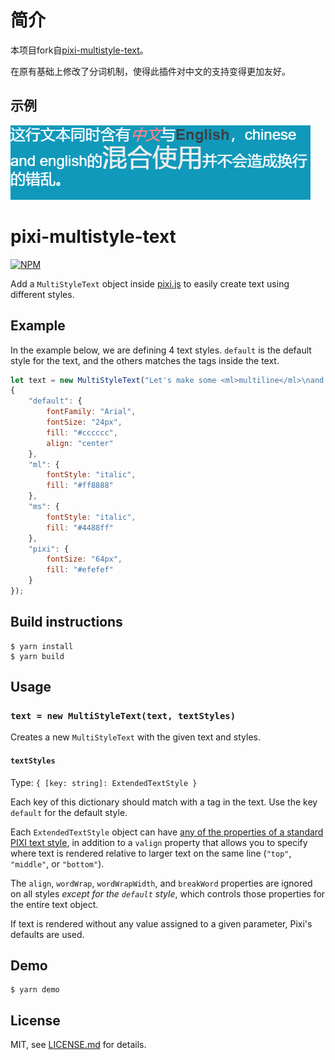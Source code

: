 # 简介

本项目fork自[pixi-multistyle-text](https://github.com/tleunen/pixi-multistyle-text)。

在原有基础上修改了分词机制，使得此插件对中文的支持变得更加友好。

## 示例

![example](./examp.png)


# pixi-multistyle-text

[![NPM](https://nodei.co/npm/pixi-multistyle-text.png)](https://nodei.co/npm/pixi-multistyle-text/)

Add a `MultiStyleText` object inside [pixi.js](https://github.com/GoodBoyDigital/pixi.js) to easily create text using different styles.

## Example

In the example below, we are defining 4 text styles.
`default` is the default style for the text, and the others matches the tags inside the text.

```js
let text = new MultiStyleText("Let's make some <ml>multiline</ml>\nand <ms>multistyle</ms> text for\n<pixi>Pixi.js!</pixi>",
{
	"default": {
		fontFamily: "Arial",
		fontSize: "24px",
		fill: "#cccccc",
		align: "center"
	},
	"ml": {
		fontStyle: "italic",
		fill: "#ff8888"
	},
	"ms": {
		fontStyle: "italic",
		fill: "#4488ff"
	},
	"pixi": {
		fontSize: "64px",
		fill: "#efefef"
	}
});
```
## Build instructions

```
$ yarn install
$ yarn build
```

## Usage

### `text = new MultiStyleText(text, textStyles)`

Creates a new `MultiStyleText` with the given text and styles.

#### `textStyles`
Type: `{ [key: string]: ExtendedTextStyle }`

Each key of this dictionary should match with a tag in the text. Use the key `default` for the default style.

Each `ExtendedTextStyle` object can have [any of the properties of a standard PIXI text style](http://pixijs.download/release/docs/PIXI.TextStyle.html), in addition to a `valign` property that allows you to specify where text is rendered relative to larger text on the same line (`"top"`, `"middle"`, or `"bottom"`).

The `align`, `wordWrap`, `wordWrapWidth`, and `breakWord` properties are ignored on all styles _except for the `default` style_, which controls those properties for the entire text object.

If text is rendered without any value assigned to a given parameter, Pixi's defaults are used.

## Demo
```
$ yarn demo
```


## License

MIT, see [LICENSE.md](http://github.com/tleunen/pixi-multistyle-text/blob/master/LICENSE.md) for details.
